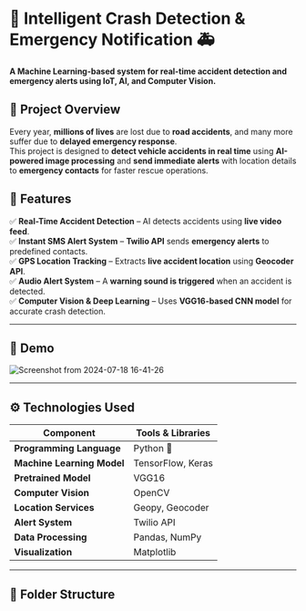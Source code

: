 # 🚗 Intelligent Crash Detection & Emergency Notification 🚑  

**A Machine Learning-based system for real-time accident detection and emergency alerts using IoT, AI, and Computer Vision.**  

## 🌟 Project Overview  

Every year, **millions of lives** are lost due to **road accidents**, and many more suffer due to **delayed emergency response**.  
This project is designed to **detect vehicle accidents in real time** using **AI-powered image processing** and **send immediate alerts** with location details to **emergency contacts** for faster rescue operations.  

## 📌 Features  

✅ **Real-Time Accident Detection** – AI detects accidents using **live video feed**.  
✅ **Instant SMS Alert System** – **Twilio API** sends **emergency alerts** to predefined contacts.  
✅ **GPS Location Tracking** – Extracts **live accident location** using **Geocoder API**.  
✅ **Audio Alert System** – A **warning sound is triggered** when an accident is detected.  
✅ **Computer Vision & Deep Learning** – Uses **VGG16-based CNN model** for accurate crash detection.  

---

## 📸 Demo  
![Screenshot from 2024-07-18 16-41-26](https://github.com/user-attachments/assets/4734e041-dbd0-444b-9b0c-fb8267003a39)
  

---

## ⚙️ Technologies Used  

| Component            | Tools & Libraries |
|----------------------|------------------|
| **Programming Language** | Python 🐍 |
| **Machine Learning Model** | TensorFlow, Keras |
| **Pretrained Model** | VGG16 |
| **Computer Vision** | OpenCV |
| **Location Services** | Geopy, Geocoder |
| **Alert System** | Twilio API |
| **Data Processing** | Pandas, NumPy |
| **Visualization** | Matplotlib |

---

## 📂 Folder Structure  

